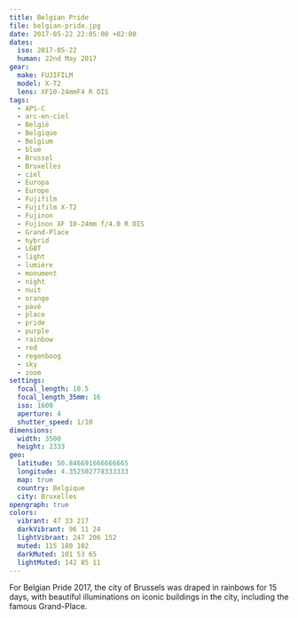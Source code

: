 ```yaml
---
title: Belgian Pride
file: belgian-pride.jpg
date: 2017-05-22 22:05:00 +02:00
dates:
  iso: 2017-05-22
  human: 22nd May 2017
gear:
  make: FUJIFILM
  model: X-T2
  lens: XF10-24mmF4 R OIS
tags:
  - APS-C
  - arc-en-ciel
  - België
  - Belgique
  - Belgium
  - blue
  - Brussel
  - Bruxelles
  - ciel
  - Europa
  - Europe
  - Fujifilm
  - Fujifilm X-T2
  - Fujinon
  - Fujinon XF 10-24mm f/4.0 R OIS
  - Grand-Place
  - hybrid
  - LGBT
  - light
  - lumière
  - monument
  - night
  - nuit
  - orange
  - pavé
  - place
  - pride
  - purple
  - rainbow
  - red
  - regenboog
  - sky
  - zoom
settings:
  focal_length: 10.5
  focal_length_35mm: 16
  iso: 1600
  aperture: 4
  shutter_speed: 1/10
dimensions:
  width: 3500
  height: 2333
geo:
  latitude: 50.846691666666665
  longitude: 4.352502778333333
  map: true
  country: Belgique
  city: Bruxelles
opengraph: true
colors:
  vibrant: 47 33 217
  darkVibrant: 96 11 24
  lightVibrant: 247 206 152
  muted: 115 180 102
  darkMuted: 101 53 65
  lightMuted: 142 85 11
---
```


For Belgian Pride 2017, the city of Brussels was draped in rainbows for 15 days, with beautiful illuminations on iconic buildings in the city, including the famous Grand-Place.
